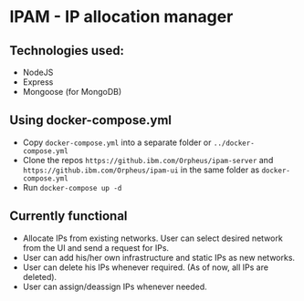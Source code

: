 # IPAM - IP allocation manager

## Technologies used:
    
- NodeJS
- Express
- Mongoose (for MongoDB)

## Using docker-compose.yml

- Copy `docker-compose.yml` into a separate folder or `../docker-compose.yml`
- Clone the repos `https://github.ibm.com/Orpheus/ipam-server` and `https://github.ibm.com/Orpheus/ipam-ui` in the same folder as `docker-compose.yml`
- Run `docker-compose up -d`

##  Currently functional 
- Allocate IPs from existing networks. User can select desired network from the UI and send a request for IPs.
- User can add his/her own infrastructure and static IPs as new networks. 
- User can delete his IPs whenever required. (As of now, all IPs are deleted).
- User can assign/deassign IPs whenever needed. 
